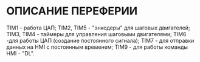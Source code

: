 # ОПИСАНИЕ ПЕРЕФЕРИИ #

TIM1 - работа ЦАП;
TIM2, TIM5 - "энкодеры" для шаговых двигателей;
TIM3, TIM4 - таймеры для управления шаговыми двигателями;
TIM6 -для работы ЦАП (создание постоянного сигнала);
TIM7 - для отправки данных на HMI с постоянным временем;
TIM9 -  для работы команды HMI - "DL".
